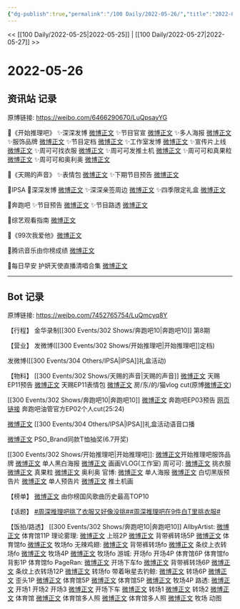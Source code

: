 ```yaml
---
{"dg-publish":true,"permalink":"/100 Daily/2022-05-26/","title":"2022-05-26","created":"2022-12-04T21:37:29.000+08:00","updated":"2023-04-11T14:46:34.166+08:00"}
---
```



<< [[100 Daily/2022-05-25\|2022-05-25]] | [[100 Daily/2022-05-27\|2022-05-27]] >>

# 2022-05-26

## 资讯站 记录

原博链接: https://weibo.com/6466290670/LuQpsayYG

🌟《开始推理吧》
✨深深发博 [微博正文](https://m.weibo.cn/6466290670/4773308124631281)
✨节目官宣 [微博正文](https://m.weibo.cn/6466290670/4773300578814739)
✨多人海报 [微博正文](https://m.weibo.cn/6466290670/4773309075948662)
✨服饰品牌 [微博正文](https://m.weibo.cn/6466290670/4773422633063433)
✨节目定档 [微博正文](https://m.weibo.cn/6466290670/4773319922945271)
✨工作室发博 [微博正文](https://m.weibo.cn/6466290670/4773385903803482)
✨宣传片上线 [微博正文](https://m.weibo.cn/6466290670/4773336565155570)
✨周可可找衣服 [微博正文](https://m.weibo.cn/6466290670/4773334389359955)
✨周可可发推土机 [微博正文](https://m.weibo.cn/6466290670/4773347927265232)
✨周可可和真果粒 [微博正文](https://m.weibo.cn/6466290670/4773403048808864)
✨周可可和奥利奥 [微博正文](https://m.weibo.cn/6466290670/4773402181634156)

🌟《天赐的声音》
✨表情包 [微博正文](https://m.weibo.cn/6466290670/4773316546267548)
✨下期节目预告 [微博正文](https://m.weibo.cn/6466290670/4773300520092874)

🌟IPSA
🌟深深发博 [微博正文](https://m.weibo.cn/6466290670/4773453733302881)
✨深深亲签周边 [微博正文](https://m.weibo.cn/6466290670/4773460708954064)
✨四季限定礼盒 [微博正文](https://m.weibo.cn/6466290670/4773468060522405)

🌟奔跑吧
✨节目预告 [微博正文](https://m.weibo.cn/6466290670/4773454328366657)
✨节目路透 [微博正文](https://m.weibo.cn/6466290670/4773396606618341)

🌟综艺观看指南 [微博正文](https://m.weibo.cn/6466290670/4773510133583209)

🌟《99次我爱他》[微博正文](https://m.weibo.cn/6466290670/4773396158613036)

🌟腾讯音乐由你榜成绩 [微博正文](https://m.weibo.cn/6466290670/4773503225563139)

🌟每日早安 护妍天使直播清唱合集 [微博正文](https://m.weibo.cn/6466290670/4773292613569771)

---
## Bot 记录

原博链接: https://weibo.com/7452765754/LuQmcyq8Y

【行程】
金华录制[[300 Events/302 Shows/奔跑吧10\|奔跑吧10]] 第8期

【营业】
[](https://m.weibo.cn/1736988591/4773307055080320) 发微博([[300 Events/302 Shows/开始推理吧\|开始推理吧]]定档)

[](https://m.weibo.cn/1736988591/4773446988857870) 发微博([[300 Events/304 Others/IPSA\|IPSA]]礼盒活动)

【物料】
[[300 Events/302 Shows/天赐的声音\|天赐的声音]]
[微博正文](https://m.weibo.cn/1315706994/4773299730517361) 天赐EP11预告
[微博正文](https://m.weibo.cn/1315706994/4773314838661302) 天赐EP11表情包
[微博正文](https://m.weibo.cn/5219918112/4773372997929561) 房/东/的/猫vlog cut(原博[微博正文](https://m.weibo.cn/3908615569/4773066187737281))

[[300 Events/302 Shows/奔跑吧10\|奔跑吧10]]
[微博正文](https://m.weibo.cn/5242381821/4773450729658266) 奔跑吧EP03预告
[网页链接](https://weibo.cn/sinaurl?u=https%3A%2F%2Fyoutu.be%2F95XuOk6gaeg) 奔跑吧油管官方EP02个人cut(25:24)

[微博正文](https://m.weibo.cn/1851789841/4773461074118886) [[300 Events/304 Others/IPSA\|IPSA]]礼盒活动语音口播

[微博正文](https://m.weibo.cn/5710248208/4773419650648743) PSO_Brand同款T恤抽奖(6.7开奖)

[[300 Events/302 Shows/开始推理吧\|开始推理吧]]:
[微博正文](https://m.weibo.cn/7710473200/4773317363634765)开始推理吧服饰品牌
[微博正文](https://m.weibo.cn/1817151682/4773412679714063) 单人黑白海报
[微博正文](https://m.weibo.cn/7478855230/4773383847807653) 画画VLOG(工作室)
周可可:
[微博正文](https://m.weibo.cn/7736960489/4773332966443119) 挑衣服
[微博正文](https://m.weibo.cn/7736960489/4773389740803856) 真果粒
[微博正文](https://m.weibo.cn/7736960489/4773401123882505) 奥利奥
官博:
[微博正文](https://m.weibo.cn/2162247381/4773307285504037) 单人海报
[微博正文](https://m.weibo.cn/2162247381/4773318371312144) 白切黑版预告片
[微博正文](https://m.weibo.cn/2162247381/4773332840352863) 单人预告片
[微博正文](https://m.weibo.cn/2162247381/4773346086486935) 推土机画

【榜单】
[微博正文](https://m.weibo.cn/6573096128/4773494942340977) 由你榜国风歌曲历史最高TOP10

【话题】
[#周深推理吧挑了衣服又好像没挑#](https://s.weibo.com/weibo?q=%23%E5%91%A8%E6%B7%B1%E6%8E%A8%E7%90%86%E5%90%A7%E6%8C%91%E4%BA%86%E8%A1%A3%E6%9C%8D%E5%8F%88%E5%A5%BD%E5%83%8F%E6%B2%A1%E6%8C%91%23)[#周深推理吧在9件白T里挑衣服#](https://s.weibo.com/weibo?q=%23%E5%91%A8%E6%B7%B1%E6%8E%A8%E7%90%86%E5%90%A7%E5%9C%A89%E4%BB%B6%E7%99%BDT%E9%87%8C%E6%8C%91%E8%A1%A3%E6%9C%8D%23)

【饭拍/路透】
[[300 Events/302 Shows/奔跑吧10\|奔跑吧10]]
AllbyArtist:
[微博正文](https://m.weibo.cn/6873250805/4773402457932874) 体育馆11P
理论雾理:
[微博正文](https://m.weibo.cn/7458115630/4773346888385760) 上班2P
[微博正文](https://m.weibo.cn/7458115630/4773371189660772) 背带裤转场5P
[微博正文](https://m.weibo.cn/7458115630/4773396065551235) 体育馆fo
[微博正文](https://m.weibo.cn/7458115630/4773514026419702) 牧场fo
无辣鸡翅:
[微博正文](https://m.weibo.cn/7495641082/4773379825206227) 背带裤转场fo
[微博正文](https://m.weibo.cn/7495641082/4773410871444015) 条纹上衣转场fo
[微博正文](https://m.weibo.cn/7495641082/4773432195549702) 牧场4P
[微博正文](https://m.weibo.cn/7495641082/4773512190104920) 牧场fo
游城:
[](https://m.weibo.cn/1801743981/4773342412276786) 开场fo
[](https://m.weibo.cn/1801743981/4773344031806081) 开场4P
[](https://m.weibo.cn/1801743981/4773381528356005) 体育馆6P
[](https://m.weibo.cn/1801743981/4773403134003710) 体育馆fo
[](https://m.weibo.cn/1801743981/4773443503394581) 背影1P
[](https://m.weibo.cn/1801743981/4773488063941042) 体育馆fo
PageRan:
[微博正文](https://m.weibo.cn/7633014126/4773345340163020) 开场下车fo
[微博正文](https://m.weibo.cn/7633014126/4773387735927458) 背带裤转场6P
[微博正文](https://m.weibo.cn/7633014126/4773416676625393) 条纹上衣转场12P
[微博正文](https://m.weibo.cn/7633014126/4773475460580760) 转场fo
带着啾星去钓鲸:
[微博正文](https://m.weibo.cn/3246571812/4773371201717181) 转场6P
[微博正文](https://m.weibo.cn/3246571812/4773395294326104) 歪头1P
[微博正文](https://m.weibo.cn/3246571812/4773438700915753) 体育馆5P
[微博正文](https://m.weibo.cn/3246571812/4773446094947744) 体育馆5P
[微博正文](https://m.weibo.cn/3246571812/4773504392894615) 牧场4P
路透:
[微博正文](https://m.weibo.cn/7495641082/4773362225907107) 开场1
[](https://m.weibo.cn/2314516944/4773364461472052) 开场2
[](https://m.weibo.cn/2954649934/4773349958353303) 开场3
[微博正文](https://m.weibo.cn/7633014126/4773278730945561) 开场下车
[微博正文](https://m.weibo.cn/6083110602/4773433496310809) 转场1
[微博正文](https://m.weibo.cn/6153221451/4773379708030159) 转场2
[微博正文](https://m.weibo.cn/2110705772/4773393557096640) 体育馆
[微博正文](https://m.weibo.cn/5405787673/4773394128834962) 体育馆多人照
[微博正文](https://m.weibo.cn/5876797510/4773398007252198) 体育馆多人照
[微博正文](https://m.weibo.cn/6153221451/4773463773941449) 牧场
[](https://m.weibo.cn/3199780861/4773456363654771) 动图
